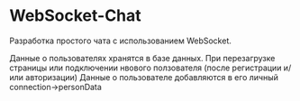 # WebSocket-Chat

Разработка простого чата с использованием WebSocket.

Данные о пользователях хранятся в базе данных. При перезагрузке страницы или подключении нвового ползователя (после регистрации и/или авторизации) Данные о пользователе добавляются в его личный connection->personData

